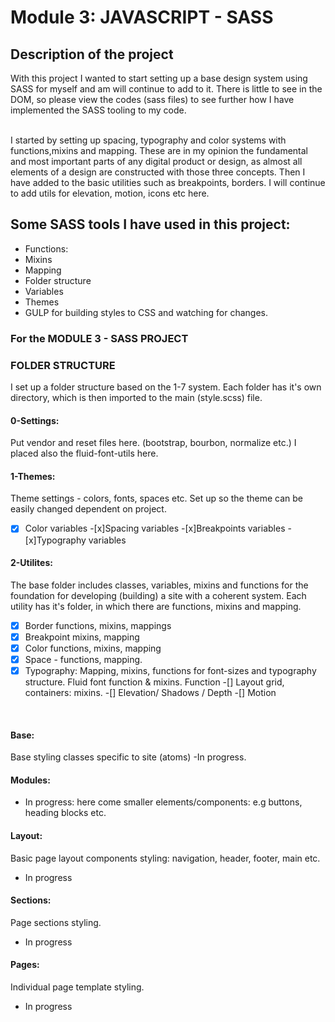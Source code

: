 # Module 3: JAVASCRIPT - SASS

## Description of the project

With this project I wanted to start setting up a base design system using SASS for myself and am will continue to add to it. There is little to see in the DOM, so please view the codes (sass files) to see further how I have implemented the SASS tooling to my code. 

<br>
I started by setting up spacing, typography and color systems with functions,mixins and mapping. These are in my opinion the fundamental and most important parts of any digital product or design, as almost all elements of a design are constructed with those three concepts.
Then I have added to the basic utilities such as breakpoints, borders. 
I will continue to add utils for elevation, motion, icons etc here.
<br>

## Some SASS tools I have used in this project:
- Functions: 
- Mixins
- Mapping
- Folder structure
- Variables
- Themes
- GULP for building styles to CSS and watching for changes.

### For the MODULE 3 - SASS PROJECT


### FOLDER STRUCTURE
I set up a folder structure based on the 1-7 system. Each folder
has it's own directory, which is then imported to the main (style.scss) file.

#### 0-Settings:
Put vendor and reset files here. (bootstrap, bourbon, normalize etc.)
I placed also the fluid-font-utils here.
<br>

#### 1-Themes:
Theme settings - colors, fonts, spaces etc. Set up so the theme can be easily changed dependent on project.
<br>
  -[x] Color variables
  -[x]Spacing variables
  -[x]Breakpoints variables
  -[x]Typography variables

#### 2-Utilites:
The base folder includes classes, variables, mixins and functions for the foundation for developing (building) a site with a coherent system. Each utility has it's folder, in which there are functions, mixins and mapping.
<br>
  -[x] Border functions, mixins, mappings
  -[x] Breakpoint mixins, mapping
  -[x] Color functions, mixins, mapping
  -[x] Space - functions, mapping.
  -[x] Typography: Mapping, mixins, functions for font-sizes and typography structure. 
  Fluid font function & mixins. Function
  -[] Layout grid, containers: mixins.
  -[] Elevation/ Shadows / Depth
  -[] Motion
<br>

#### Base:
Base styling classes specific to site (atoms)
  -In progress.
<br>

#### Modules:
- In progress: here come smaller elements/components:
e.g buttons, heading blocks etc.

#### Layout:
Basic page layout components styling: navigation, header, footer, main etc.
- In progress

#### Sections:
Page sections styling.
- In progress

#### Pages:
Individual page template styling.
- In progress
